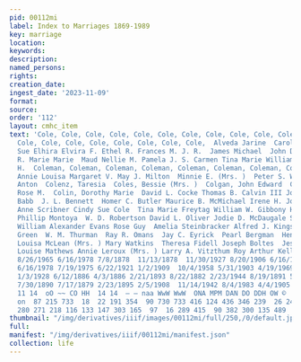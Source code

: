 ```yaml
---
pid: 00112mi
label: Index to Marriages 1869-1989
key: marriage
location: 
keywords: 
description: 
named_persons: 
rights: 
creation_date: 
ingest_date: '2023-11-09'
format: 
source: 
order: '112'
layout: cmhc_item
text: 'Cole, Cole, Cole, Cole, Cole, Cole, Cole, Cole, Cole, Cole, Cole, Cole, Cole,
  Cole, Cole, Cole, Cole, Cole, Cole, Cole, Cole,  Alveda Jarine  Carol Jean Cindy
  Sue Elhira Elvira F. Ethel R. Frances M. J. R.  James Michael  John D.  Johnny Wayne  Margaret
  R. Marie Marie  Maud Nellie M. Pamela J. S. Carmen Tina Marie William E. William
  H.  Coleman, Coleman, Coleman, Coleman, Coleman, Coleman, Coleman, Coleman, Coleman,  Annie
  Annie Louisa Margaret V. May J. Milton  Minnie E. (Mrs. )  Peter S. W.  Colenn,
  Anton  Colenz, Taresia  Coles, Bessie (Mrs. )  Colgan, John Edward  Colgin, Murray  Colglazier,
  Rose M.  Colin, Dorothy Marie  David L. Cocke Thomas B. Calvin III John D. Cole  Jacob
  Babb  J. L. Bennett  Homer C. Butler Maurice B. McMichael Irene H. Johnson Leslie
  Anne Scribner Cindy Sue Cole  Tina Marie Freytag William W. Gibbony Harry A. Nottingham
  Phillip Montoya  W. D. Robertson David L. Oliver Jodie D. McDaugale Sadie L. Lewis
  William Alexander Evans Rose Guy  Amelia Steinbracker Alfred J. Kingsburg C. A.
  Green  W. M. Thurman  Ray R. Omans  Jay C. Eyrick  Pearl Bergman  Henry W. Gladwin
  Louisa McLean (Mrs. ) Mary Watkins  Theresa Fidell Joseph Boltes  Jess Powell  Kathryn
  Louise Mathews Annie Leroux (Mrs. ) Larry A. Vitzthum Roy Arthur Kelly  102  12/21/1963
  8/26/1965 6/16/1978 7/8/1878  11/13/1878  11/30/1927 8/20/1906 6/16/1890 6/17/1978
  6/16/1978 7/19/1975 6/22/1921 1/2/1909  10/4/1958 5/31/1903 4/19/1969 4/9/1971 4/13/1890  10/20/1984
  1/3/1928 6/12/1886 4/3/1886 2/21/1893 8/22/1882 2/23/1944 8/19/1891 5/18/1905  12/26/1891
  7/30/1890 7/17/1879 2/23/1895 2/5/1908  11/14/1942 8/4/1983 4/4/1905 6/14/1970  12/14/1984  11
  11 14  oO ~~ CO HH  14 14  — — naa WwW WwW  ONA MPM DAN DO DDH OW ©  eo) - awWwomn
  on  87 215 733  18  22 191 354  90 730 733 416 124 436 346 239  26 247  82 483 192
  280 271 218 116 133 147 303 165  97  16 289 415  90 382 300 135 489 '
thumbnail: "/img/derivatives/iiif/images/00112mi/full/250,/0/default.jpg"
full: 
manifest: "/img/derivatives/iiif/00112mi/manifest.json"
collection: life
---
```

